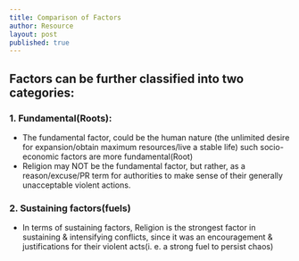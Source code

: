```yaml
---
title: Comparison of Factors
author: Resource
layout: post
published: true
---
```

## Factors can be further classified into two categories:

### 1. Fundamental(Roots):

- The fundamental factor, could be the human nature (the unlimited desire for expansion/obtain maximum resources/live a stable life) such socio-economic factors are more fundamental(Root)
- Religion may NOT be the fundamental factor, but rather, as a reason/excuse/PR term for authorities to make sense of their generally unacceptable violent actions.


### 2. Sustaining factors(fuels)

- In terms of sustaining factors, Religion is the strongest factor in sustaining & intensifying conflicts, since it was an encouragement & justifications for their violent acts(i. e. a strong fuel to persist chaos)



